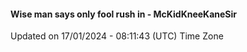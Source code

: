 #### Wise man says only fool rush in - McKidKneeKaneSir
Updated on 17/01/2024 - 08:11:43 (UTC) Time Zone
